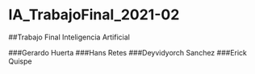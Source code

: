 # IA_TrabajoFinal_2021-02

##Trabajo Final Inteligencia Artificial

###Gerardo Huerta
###Hans Retes
###Deyvidyorch Sanchez
###Erick Quispe
